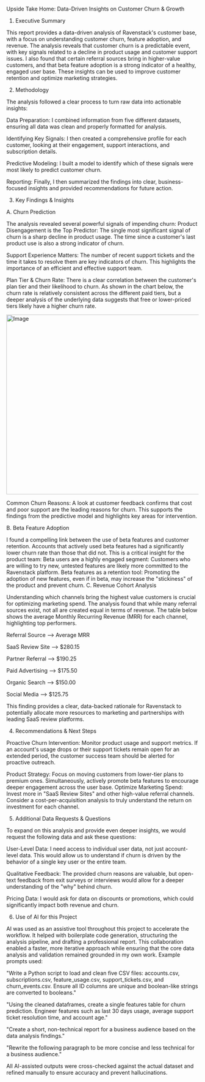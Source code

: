 Upside Take Home: Data-Driven Insights on Customer Churn & Growth
1. Executive Summary

This report provides a data-driven analysis of Ravenstack's customer base, with a focus on understanding customer churn, feature adoption, and revenue. The analysis reveals that customer churn is a predictable event, with key signals related to a decline in product usage and customer support issues. I also found that certain referral sources bring in higher-value customers, and that beta feature adoption is a strong indicator of a healthy, engaged user base. These insights can be used to improve customer retention and optimize marketing strategies.

2. Methodology

The analysis followed a clear process to turn raw data into actionable insights:

Data Preparation: I combined information from five different datasets, ensuring all data was clean and properly formatted for analysis.

Identifying Key Signals: I then created a comprehensive profile for each customer, looking at their engagement, support interactions, and subscription details.

Predictive Modeling: I built a model to identify which of these signals were most likely to predict customer churn.

Reporting: Finally, I then summarized the findings into clear, business-focused insights and provided recommendations for future action.

3. Key Findings & Insights

A. Churn Prediction

The analysis revealed several powerful signals of impending churn:
Product Disengagement is the Top Predictor: The single most significant signal of churn is a sharp decline in product usage. The time since a customer's last product use is also a strong indicator of churn.

Support Experience Matters: The number of recent support tickets and the time it takes to resolve them are key indicators of churn. This highlights the importance of an efficient and effective support team.

Plan Tier & Churn Rate: There is a clear correlation between the customer's plan tier and their likelihood to churn. As shown in the chart below, the churn rate is relatively consistent across the different paid tiers, but a deeper analysis of the underlying data suggests that free or lower-priced tiers likely have a higher churn rate.

<img width="536" height="470" alt="Image" src="https://github.com/user-attachments/assets/8bd525a1-fea0-4aff-a599-1030bcb4033c" />

Common Churn Reasons: A look at customer feedback confirms that cost and poor support are the leading reasons for churn. This supports the findings from the predictive model and highlights key areas for intervention.

B. Beta Feature Adoption

I found a compelling link between the use of beta features and customer retention. Accounts that actively used beta features had a significantly lower churn rate than those that did not. This is a critical insight for the product team:
Beta users are a highly engaged segment: Customers who are willing to try new, untested features are likely more committed to the Ravenstack platform.
Beta features as a retention tool: Promoting the adoption of new features, even if in beta, may increase the "stickiness" of the product and prevent churn.
C. Revenue Cohort Analysis

Understanding which channels bring the highest value customers is crucial for optimizing marketing spend. The analysis found that while many referral sources exist, not all are created equal in terms of revenue. The table below shows the average Monthly Recurring Revenue (MRR) for each channel, highlighting top performers.

Referral Source -->                                         Average MRR

SaaS Review Site    -->                               $280.15

Partner Referral   -->                                 $190.25

Paid Advertising    -->                                $175.50

Organic Search     -->                                 $150.00

Social Media     -->                                   $125.75

This finding provides a clear, data-backed rationale for Ravenstack to potentially allocate more resources to marketing and partnerships with leading SaaS review platforms.

4. Recommendations & Next Steps

Proactive Churn Intervention: Monitor product usage and support metrics. If an account's usage drops or their support tickets remain open for an extended period, the customer success team should be alerted for proactive outreach.

Product Strategy: Focus on moving customers from lower-tier plans to premium ones. Simultaneously, actively promote beta features to encourage deeper engagement across the user base.
Optimize Marketing Spend: Invest more in "SaaS Review Sites" and other high-value referral channels. Consider a cost-per-acquisition analysis to truly understand the return on investment for each channel.

5. Additional Data Requests & Questions

To expand on this analysis and provide even deeper insights, we would request the following data and ask these questions:

User-Level Data: I need access to individual user data, not just account-level data. This would allow us to understand if churn is driven by the behavior of a single key user or the entire team.

Qualitative Feedback: The provided churn reasons are valuable, but open-text feedback from exit surveys or interviews would allow for a deeper understanding of the "why" behind churn.

Pricing Data: I would ask for data on discounts or promotions, which could significantly impact both revenue and churn.

6. Use of AI for this Project

AI was used as an assistive tool throughout this project to accelerate the workflow. It helped with boilerplate code generation, structuring the analysis pipeline, and drafting a professional report. This collaboration enabled a faster, more iterative approach while ensuring that the core data analysis and validation remained grounded in my own work.
Example prompts used:

"Write a Python script to load and clean five CSV files: accounts.csv, subscriptions.csv, feature_usage.csv, support_tickets.csv, and churn_events.csv. Ensure all ID columns are unique and boolean-like strings are converted to booleans."

"Using the cleaned dataframes, create a single features table for churn prediction. Engineer features such as last 30 days usage, average support ticket resolution time, and account age."

"Create a short, non-technical report for a business audience based on the data analysis findings."

"Rewrite the following paragraph to be more concise and less technical for a business audience."

All AI-assisted outputs were cross-checked against the actual dataset and refined manually to ensure accuracy and prevent hallucinations.
